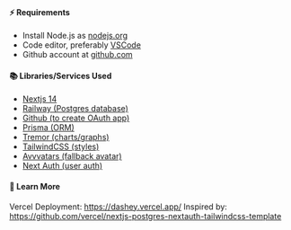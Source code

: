 #### ⚡️ Requirements

- Install Node.js as [nodejs.org](https://nodejs.org)
- Code editor, preferably [VSCode](https://code.visualstudio.com)
- Github account at [github.com](https://github.com)

#### 📚 Libraries/Services Used

- [Nextjs 14](https://nextjs.org)
- [Railway (Postgres database)](https://railway.app/new)
- [Github (to create OAuth app)](https://github.com/settings/applications/new)
- [Prisma (ORM)](https://prisma.io)
- [Tremor (charts/graphs)](https://tremor.so)
- [TailwindCSS (styles)](https://tailwindcss.com)
- [Avvvatars (fallback avatar)](https://avvvatars.com/)
- [Next Auth (user auth)](https://authjs.dev)

#### 🧠 Learn More
Vercel Deployment: https://dashey.vercel.app/
Inspired by: https://github.com/vercel/nextjs-postgres-nextauth-tailwindcss-template
